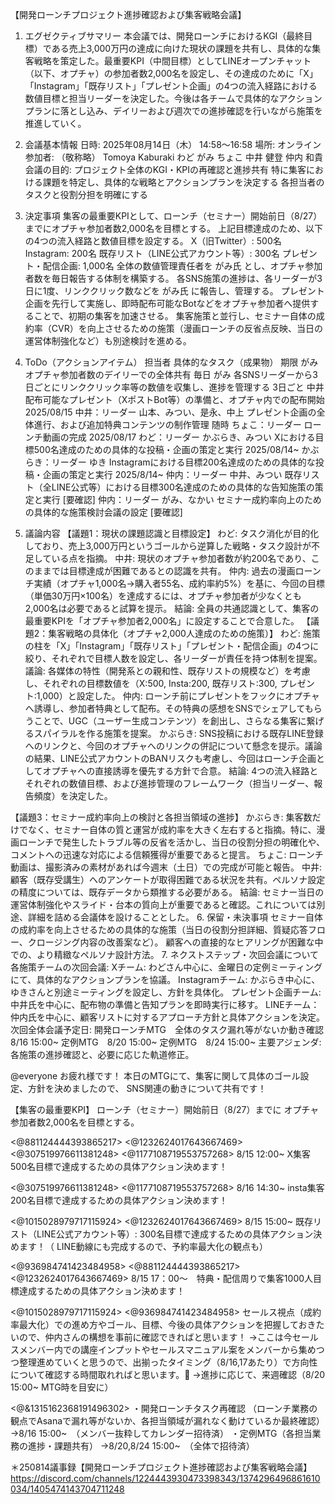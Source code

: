 【開発ローンチプロジェクト進捗確認および集客戦略会議】
1. エグゼクティブサマリー
本会議では、開発ローンチにおけるKGI（最終目標）である売上3,000万円の達成に向けた現状の課題を共有し、具体的な集客戦略を策定した。最重要KPI（中間目標）としてLINEオープンチャット（以下、オプチャ）の参加者数2,000名を設定し、その達成のために「X」「Instagram」「既存リスト」「プレゼント企画」の4つの流入経路における数値目標と担当リーダーを決定した。今後は各チームで具体的なアクションプランに落とし込み、デイリーおよび週次での進捗確認を行いながら施策を推進していく。
2. 会議基本情報
日時: 2025年08月14日（木） 14:58～16:58
場所: オンライン
参加者: （敬称略）
Tomoya Kaburaki
わど
がみ
ちょこ
中井 健登
仲内 和貴
会議の目的:
プロジェクト全体のKGI・KPIの再確認と進捗共有
特に集客における課題を特定し、具体的な戦略とアクションプランを決定する
各担当者のタスクと役割分担を明確にする
3. 決定事項
集客の最重要KPIとして、ローンチ（セミナー）開始前日（8/27）までにオプチャ参加者数2,000名を目標とする。
上記目標達成のため、以下の4つの流入経路と数値目標を設定する。
X（旧Twitter）: 500名
Instagram: 200名
既存リスト（LINE公式アカウント等）: 300名
プレゼント・配信企画: 1,000名
全体の数値管理責任者を がみ氏 とし、オプチャ参加者数を毎日報告する体制を構築する。
各SNS施策の進捗は、各リーダーが3日に1度、リンククリック数などを がみ氏 に報告し、管理する。
プレゼント企画を先行して実施し、即時配布可能なBotなどをオプチャ参加者へ提供することで、初期の集客を加速させる。
集客施策と並行し、セミナー自体の成約率（CVR）を向上させるための施策（漫画ローンチの反省点反映、当日の運営体制強化など）も別途検討を進める。
4. ToDo（アクションアイテム）
担当者
具体的なタスク（成果物）
期限
がみ
オプチャ参加者数のデイリーでの全体共有
毎日
がみ
各SNSリーダーから3日ごとにリンククリック率等の数値を収集し、進捗を管理する
3日ごと
中井
配布可能なプレゼント（XポストBot等）の準備と、オプチャ内での配布開始
2025/08/15
中井：リーダー
山本、みつい、是永、中上
プレゼント企画の全体進行、および追加特典コンテンツの制作管理
随時
ちょこ：リーダー
ローンチ動画の完成
2025/08/17
わど：リーダー
かぶらき、みつい
Xにおける目標500名達成のための具体的な投稿・企画の策定と実行
2025/08/14~
かぶらき：リーダー
ゆき
Instagramにおける目標200名達成のための具体的な投稿・企画の策定と実行
2025/8/14~
仲内：リーダー
中井、みつい
既存リスト（全LINE公式等）における目標300名達成のための具体的な告知施策の策定と実行
[要確認]
仲内：リーダー
がみ、なかい
セミナー成約率向上のための具体的な施策検討会議の設定
[要確認]

5. 議論内容
【議題1：現状の課題認識と目標設定】
わど: タスク消化が目的化しており、売上3,000万円というゴールから逆算した戦略・タスク設計が不足している点を指摘。
中井: 現状のオプチャ参加者数が約200名であり、このままでは目標達成が困難であるとの認識を共有。
仲内: 過去の漫画ローンチ実績（オプチャ1,000名→購入者55名、成約率約5%）を基に、今回の目標（単価30万円×100名）を達成するには、オプチャ参加者が少なくとも2,000名は必要であると試算を提示。
結論: 全員の共通認識として、集客の最重要KPIを「オプチャ参加者2,000名」に設定することで合意した。
【議題2：集客戦略の具体化（オプチャ2,000人達成のための施策）】
わど: 施策の柱を「X」「Instagram」「既存リスト」「プレゼント・配信企画」の4つに絞り、それぞれで目標人数を設定し、各リーダーが責任を持つ体制を提案。
議論: 各媒体の特性（開発系との親和性、既存リストの規模など）を考慮し、それぞれの目標数値を（X:500, Insta:200, 既存リスト:300, プレゼント:1,000）と設定した。
仲内: ローンチ前にプレゼントをフックにオプチャへ誘導し、参加者特典として配布。その特典の感想をSNSでシェアしてもらうことで、UGC（ユーザー生成コンテンツ）を創出し、さらなる集客に繋げるスパイラルを作る施策を提案。
かぶらき: SNS投稿における既存LINE登録へのリンクと、今回のオプチャへのリンクの併記について懸念を提示。議論の結果、LINE公式アカウントのBANリスクも考慮し、今回はローンチ企画としてオプチャへの直接誘導を優先する方針で合意。
結論: 4つの流入経路とそれぞれの数値目標、および進捗管理のフレームワーク（担当リーダー、報告頻度）を決定した。



【議題3：セミナー成約率向上の検討と各担当領域の進捗】
かぶらき: 集客数だけでなく、セミナー自体の質と運営が成約率を大きく左右すると指摘。特に、漫画ローンチで発生したトラブル等の反省を活かし、当日の役割分担の明確化や、コメントへの迅速な対応による信頼獲得が重要であると提言。
ちょこ: ローンチ動画は、撮影済みの素材があれば今週末（土日）での完成が可能と報告。
中井: 顧客（既存受講生）へのアンケートが取得困難である状況を共有。ペルソナ設定の精度については、既存データから類推する必要がある。
結論: セミナー当日の運営体制強化やスライド・台本の質向上が重要であると確認。これについては別途、詳細を詰める会議体を設けることとした。
6. 保留・未決事項
セミナー自体の成約率を向上させるための具体的な施策（当日の役割分担詳細、質疑応答フロー、クロージング内容の改善案など）。
顧客への直接的なヒアリングが困難な中での、より精緻なペルソナ設計方法。
7. ネクストステップ・次回会議について
各施策チームの次回会議:
Xチーム: わどさん中心に、金曜日の定例ミーティングにて、具体的なアクションプランを協議。
Instagramチーム: かぶらき中心に、ゆきさんと別途ミーティングを設定し、方針を具体化。
プレゼント企画チーム: 中井氏を中心に、配布物の準備と告知プランを即時実行に移す。
 LINEチーム：仲内氏を中心に、顧客リストに対するアプローチ方針と具体アクションを決定。
次回全体会議予定日: 
開発ローンチMTG　全体のタスク漏れ等がないか動き確認
8/16 15:00~
定例MTG　8/20 15:00~
定例MTG　8/24 15:00~
主要アジェンダ: 各施策の進捗確認と、必要に応じた軌道修正。

@everyone 
お疲れ様です！
本日のMTGにて、集客に関して具体のゴール設定、方針を決めましたので、
SNS関連の動きについて共有です！

【集客の最重要KPI】
ローンチ（セミナー）開始前日（8/27）までに
オプチャ参加者数2,000名を目標とする。

<@881124444393865217> <@1232624017643667469> <@307519976611381248> <@1177108719553757268> 
8/15 12:00~ X集客500名目標で達成するための具体アクション決めます！

<@307519976611381248> <@1177108719553757268> 
8/16 14:30~ insta集客200名目標で達成するための具体アクション決めます！

<@1015028979717115924> <@1232624017643667469> 
8/15 15:00~ 既存リスト（LINE公式アカウント等）: 300名目標で達成するための具体アクション決めます！（ LINE動線にも完成するので、予約率最大化の観点も）

<@936984741423484958> <@881124444393865217> <@1232624017643667469> 
8/15 17：00〜　特典・配信周りで集客1000人目標達成するための具体アクション決めます！

<@1015028979717115924> <@936984741423484958> 
セールス視点（成約率最大化）での進め方やゴール、目標、今後の具体アクションを把握しておきたいので、仲内さんの構想を事前に確認できればと思います！
→ここは今セールスメンバー内での講座インプットやセールスマニュアル案をメンバーから集めつつ整理進めていくと思うので、出揃ったタイミング（8/16,17あたり）で方向性について確認する時間取れればと思います。🙌 
→進捗に応じて、来週確認（8/20 15:00~ MTG時を目安に）

<@&1315162368191496302> 
・開発ローンチタスク再確認 （ローンチ業務の観点でAsanaで漏れ等がないか、各担当領域が漏れなく動けているか最終確認）
→8/16 15:00~　（メンバー抜粋してカレンダー招待済）
・定例MTG（各担当業務の進捗・課題共有）
→8/20,8/24 15:00~　（全体で招待済）


＊250814議事録【開発ローンチプロジェクト進捗確認および集客戦略会議】
https://discord.com/channels/1224443930473398343/1374296496861610034/1405474143704711248